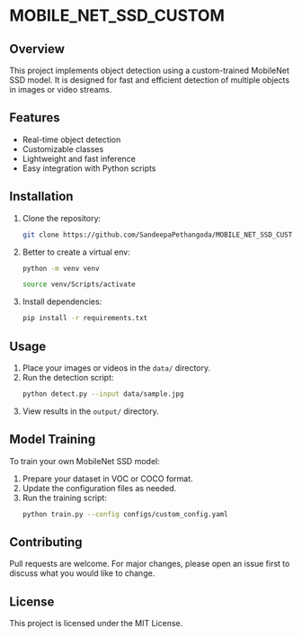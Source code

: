 # MOBILE_NET_SSD_CUSTOM

## Overview

This project implements object detection using a custom-trained MobileNet SSD model. It is designed for fast and efficient detection of multiple objects in images or video streams.

## Features

- Real-time object detection
- Customizable classes
- Lightweight and fast inference
- Easy integration with Python scripts

## Installation

1. Clone the repository:
    ```bash
    git clone https://github.com/SandeepaPethangoda/MOBILE_NET_SSD_CUSTOM.git
    ```
2. Better to create a virtual env:
    ```bash
    python -m venv venv

    source venv/Scripts/activate
    ```
2. Install dependencies:
    ```bash
    pip install -r requirements.txt
    ```

## Usage

1. Place your images or videos in the `data/` directory.
2. Run the detection script:
    ```bash
    python detect.py --input data/sample.jpg
    ```
3. View results in the `output/` directory.

## Model Training

To train your own MobileNet SSD model:
1. Prepare your dataset in VOC or COCO format.
2. Update the configuration files as needed.
3. Run the training script:
    ```bash
    python train.py --config configs/custom_config.yaml
    ```

## Contributing

Pull requests are welcome. For major changes, please open an issue first to discuss what you would like to change.

## License

This project is licensed under the MIT License.
